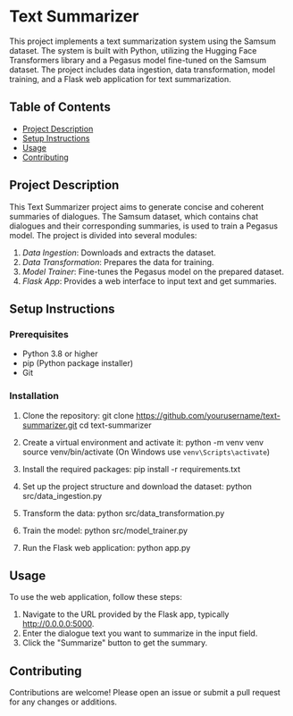 # Text Summarizer
This project implements a text summarization system using the Samsum dataset. The system is built with Python, utilizing the Hugging Face Transformers library and a Pegasus model fine-tuned on the Samsum dataset. The project includes data ingestion, data transformation, model training, and a Flask web application for text summarization.

## Table of Contents
- [Project Description](#project-description)
- [Setup Instructions](#setup-instructions)
- [Usage](#usage)
- [Contributing](#contributing)

## Project Description
This Text Summarizer project aims to generate concise and coherent summaries of dialogues. The Samsum dataset, which contains chat dialogues and their corresponding summaries, is used to train a Pegasus model. The project is divided into several modules:
1. *Data Ingestion*: Downloads and extracts the dataset.
2. *Data Transformation*: Prepares the data for training.
3. *Model Trainer*: Fine-tunes the Pegasus model on the prepared dataset.
4. *Flask App*: Provides a web interface to input text and get summaries.

## Setup Instructions
### Prerequisites
- Python 3.8 or higher
- pip (Python package installer)
- Git

### Installation

1. Clone the repository:
    git clone https://github.com/yourusername/text-summarizer.git
    cd text-summarizer
    

2. Create a virtual environment and activate it:
    python -m venv venv
    source venv/bin/activate  (On Windows use `venv\Scripts\activate`)
    

3. Install the required packages:
    pip install -r requirements.txt
    

4. Set up the project structure and download the dataset:
    python src/data_ingestion.py
    

5. Transform the data:
    python src/data_transformation.py
    

6. Train the model:
    python src/model_trainer.py
    

7. Run the Flask web application:
    python app.py
    

## Usage

To use the web application, follow these steps:

1. Navigate to the URL provided by the Flask app, typically http://0.0.0.0:5000.
2. Enter the dialogue text you want to summarize in the input field.
3. Click the "Summarize" button to get the summary.

## Contributing

Contributions are welcome! Please open an issue or submit a pull request for any changes or additions.
